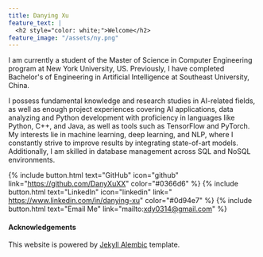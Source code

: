 ```yaml
---
title: Danying Xu 
feature_text: |
  <h2 style="color: white;">Welcome</h2>
feature_image: "/assets/ny.png"
---
```


I am currently a student of the Master of Science in Computer Engineering program at New York University, US. Previously, I have completed Bachelor's of Engineering in Artificial Intelligence at Southeast University, China. 

I possess fundamental knowledge and research studies in AI-related fields, as well as enough project experiences covering AI applications, data analyzing and Python development with proficiency in languages like Python, C++, and Java, as well as tools such as TensorFlow and PyTorch. My interests lie in machine learning, deep learning, and NLP, where I constantly strive to improve results by integrating state-of-art models. Additionally, I am skilled in database management across SQL and NoSQL environments.

{% include button.html text="GitHub" icon="github" link="https://github.com/DanyXuXX" color="#0366d6" %} {% include button.html text="LinkedIn" icon="linkedin" link=" https://www.linkedin.com/in/danying-xu" color="#0d94e7" %} {% include button.html text="Email Me" link="mailto:xdy0314@gmail.com" %}

#### Acknowledgements
This website is powered by <a href="https://alembic.darn.es/">Jekyll Alembic</a> template. 
